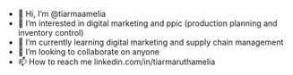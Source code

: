 - 👋 Hi, I’m @tiarmaamelia
- 👀 I’m interested in digital marketing and ppic (production planning and inventory control)
- 🌱 I’m currently learning digital marketing and supply chain management
- 💞️ I’m looking to collaborate on anyone
- 📫 How to reach me linkedin.com/in/tiarmaruthamelia

<!---
tiarmaamelia/tiarmaamelia is a ✨ special ✨ repository because its `README.md` (this file) appears on your GitHub profile.
You can click the Preview link to take a look at your changes.
--->

